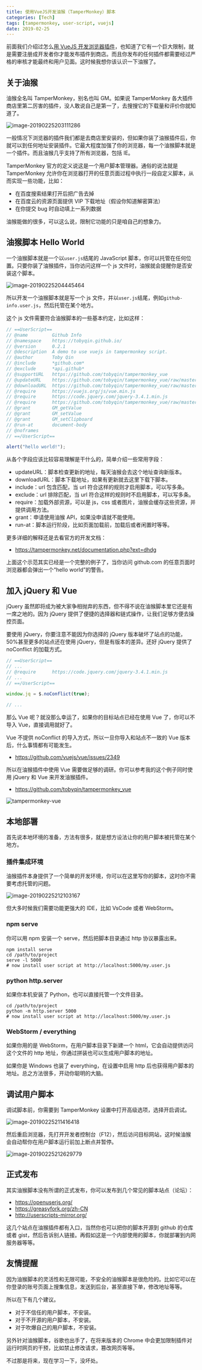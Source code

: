 ```yaml
---
title: 使用VueJS开发油猴（TamperMonkey）脚本
categories: [Tech]
tags: [tampermonkey, user-script, vuejs]
date: 2019-02-25
---
```


前面我们介绍过怎么[用 VueJS 开发浏览器插件](https://tobyqin.github.io/posts/2019-02-24/build-chrome-extension-with-vuejs/)，也知道了它有一个巨大限制，就是需要注册成开发者你才能发布插件到商店。而且你发布的任何插件都需要经过严格的审核才能最终和用户见面。这时候我想你该认识一下油猴了。

<!-- more -->

## 关于油猴

油猴全名叫 TamperMonkey，别名也叫 GM。如果说 TamperMonkey 各大插件商店里第二厉害的插件，没人敢说自己是第一了，去搜搜它的下载量和评价你就知道了。

![image-20190225203111286](https://raw.githubusercontent.com/tobyqin/img/master/image-20190225203111286.png)

一般情况下浏览器的插件我们都是去商店里安装的，但如果你装了油猴插件后，你就可以到任何地址安装插件。它最大程度加强了你的浏览器，每一个油猴脚本就是一个插件。而且油猴几乎支持了所有浏览器，包括 IE。

TamperMonkey 官方的定义说这是一个用户脚本管理器。通俗的说法就是 TamperMonkey 允许你在浏览器打开的任意页面过程中执行一段自定义脚本，从而实现一些功能，比如：

- 在百度搜索结果打开后把广告去掉
- 在百度云的资源页面提供 VIP 下载地址（假设你知道解密算法）
- 在你提交 bug 时自动填上一系列数据

油猴能做的很多，可以这么说，限制它功能的只是咱自己的想象力。

## 油猴脚本 Hello World

一个油猴脚本就是一个以`user.js`结尾的 JavaScript 脚本，你可以托管在任何位置。只要你装了油猴插件，当你访问这样一个 js 文件时，油猴就会提醒你是否安装这个脚本。

![image-20190225204445464](https://raw.githubusercontent.com/tobyqin/img/master/image-20190225204445464.png)

所以开发一个油猴脚本就是写一个 js 文件，并以`user.js`结尾，例如`github-info.user.js`，然后托管在某个地方。

这个 js 文件需要符合油猴脚本的一些基本约定，比如这样：

```javascript
// ==UserScript==
// @name         Github Info
// @namespace    https://tobyqin.github.io/
// @version      0.2.1
// @description  A demo to use vuejs in tampermonkey script.
// @author       Toby Qin
// @include      *github.com*
// @exclude      *api.github*
// @supportURL   https://github.com/tobyqin/tampermonkey_vue
// @updateURL    https://github.com/tobyqin/tampermonkey_vue/raw/master/github-info/github-info.user.js
// @downloadURL  https://github.com/tobyqin/tampermonkey_vue/raw/master/github-info/github-info.user.js
// @require      https://vuejs.org/js/vue.min.js
// @require      https://code.jquery.com/jquery-3.4.1.min.js
// @require      https://github.com/tobyqin/tampermonkey_vue/raw/master/github-info/app.js
// @grant        GM_getValue
// @grant        GM_setValue
// @grant        GM_setClipboard
// @run-at       document-body
// @noframes
// ==/UserScript==

alert("hello world!");
```

从各个字段应该比较容易理解是干什么的，简单介绍一些常用字段：

- updateURL：脚本检查更新的地址，每天油猴会去这个地址查询新版本。
- downloadURL：脚本下载地址，如果有更新就去这里下载下脚本。
- include：url 包含匹配，当 url 符合这样的规则才启用脚本，可以写多条。
- exclude：url 排除匹配，当 url 符合这样的规则时不启用脚本，可以写多条。
- require：加载外部资源，可以是 js，css 或者图片，油猴会缓存这些资源，并提供调用方法。
- grant：申请使用油猴 API，如果没申请就不能使用。
- run-at：脚本运行阶段，比如页面加载前，加载后或者闲置时等等。

更多详细的解释还是去看官方的开发文档：

- https://tampermonkey.net/documentation.php?ext=dhdg

上面这个示范其实已经是一个完整的例子了，当你访问 github.com 的任意页面时浏览器都会弹出一个“hello world”的警告。

## 加入 jQuery 和 Vue

jQuery 虽然即将成为被大家争相抛弃的东西，但不得不说在油猴脚本里它还是有一席之地的。因为 jQuery 提供了便捷的选择器和链式操作，让我们足够方便去操控页面。

要使用 jQuery，你要注意不能因为你选择的 jQuery 版本破坏了站点的功能，50%甚至更多的站点还在使用 jQuery，但是有版本的差异。还好 jQuery 提供了 noConflict 的加载方式。

```javascript
// ==UserScript==
// ...
// @require      https://code.jquery.com/jquery-3.4.1.min.js
// ...
// ==/UserScript==

window.jq = $.noConflict(true);

// ...
```

那么 Vue 呢？就没那么幸运了，如果你的目标站点已经在使用 Vue 了，你可以不导入 Vue，直接调用就好了。

Vue 不提供 noConflict 的导入方式，所以一旦你导入和站点不一致的 Vue 版本后，什么事情都有可能发生。

- https://github.com/vuejs/vue/issues/2349

所以在油猴插件中使用 Vue 需要做足够的调研。你可以参考我的这个例子同时使用 jQuery 和 Vue 来开发油猴插件。

- https://github.com/tobyqin/tampermonkey_vue

![tampermonkey-vue](https://raw.githubusercontent.com/tobyqin/img/master/tampermonkey-vue.png)

## 本地部署

首先说本地环境的准备，方法有很多，就是想方设法让你的用户脚本被托管在某个地方。

### 插件集成环境

油猴插件本身提供了一个简单的开发环境，你可以在这里写你的脚本，这时你不需要考虑托管的问题。

![image-20190225212103167](https://raw.githubusercontent.com/tobyqin/img/master/image-20190225212103167.png)

但大多时候我们需要功能更强大的 IDE，比如 VsCode 或者 WebStorm。

### npm serve

你可以用 npm 安装一个 serve，然后把脚本目录通过 http 协议暴露出来。

```
npm install serve
cd /path/to/project
serve -l 5000
# now install user script at http://localhost:5000/my.user.js
```

### python http.server

如果你本机安装了 Python，也可以直接托管一个文件目录。

```
cd /path/to/project
python -m http.server 5000
# now install user script at http://localhost:5000/my.user.js
```

### WebStorm / everything

如果你用的是 WebStorm，在用户脚本目录下新建一个 html，它会自动提供访问这个文件的 http 地址，你通过拼装也可以生成用户脚本的地址。

如果你是 Windows 也装了 everything，在设置中启用 http 后也获得用户脚本的地址。总之方法很多，开动你聪明的大脑。

## 调试用户脚本

调试脚本前，你需要到 TamperMonkey 设置中打开高级选项，选择开启调试。

![image-20190225211416418](https://raw.githubusercontent.com/tobyqin/img/master/image-20190225211416418.png)

然后重启浏览器，先打开开发者控制台（F12），然后访问目标网站，这时候油猴会自动帮你在用户脚本运行前加上断点并暂停。

![image-20190225212629779](https://raw.githubusercontent.com/tobyqin/img/master/image-20190225212629779.png)

## 正式发布

其实油猴脚本没有所谓的正式发布，你可以发布到几个常见的脚本站点（论坛）：

- https://openuserjs.org/
- https://greasyfork.org/zh-CN
- http://userscripts-mirror.org/

这几个站点在油猴插件都有入口，当然你也可以把你的脚本开源到 github 的仓库或者 gist，然后告诉别人链接。再假如这是一个内部使用的脚本，你就部署到内网服务器等等。

## 友情提醒

因为油猴脚本的灵活性和无限可能，不安全的油猴脚本是很危险的。比如它可以在你登录的账号页面上搜集信息，发送到后台，甚至直接下单，修改地址等等。

所以在下有几个建议。

- 对于不信任的用户脚本，不安装。
- 对于不开源的用户脚本，不安装。
- 对于吹爆自己的用户脚本，不安装。

另外针对油猴脚本，谷歌也出手了，在将来版本的 Chrome 中会更加限制插件对运行时网页的干预，比如禁止修改请求，篡改网页等等。

不过那是将来，现在学习一下，没坏处。

